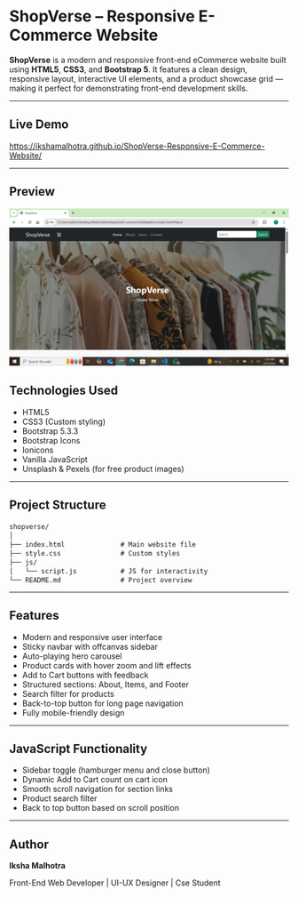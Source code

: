 # ShopVerse – Responsive E-Commerce Website

**ShopVerse** is a modern and responsive front-end eCommerce website built using **HTML5**, **CSS3**, and **Bootstrap 5**. It features a clean design, responsive layout, interactive UI elements, and a product showcase grid — making it perfect for demonstrating front-end development skills.

---

## Live Demo
https://ikshamalhotra.github.io/ShopVerse-Responsive-E-Commerce-Website/

---

## Preview

![1.png](1.png)

## Technologies Used

* HTML5
* CSS3 (Custom styling)
* Bootstrap 5.3.3
* Bootstrap Icons
* Ionicons
* Vanilla JavaScript
* Unsplash & Pexels (for free product images)

---

## Project Structure

```
shopverse/
│
├── index.html              # Main website file
├── style.css               # Custom styles
├── js/
│   └── script.js           # JS for interactivity
└── README.md               # Project overview
```

---

## Features

* Modern and responsive user interface
* Sticky navbar with offcanvas sidebar
* Auto-playing hero carousel
* Product cards with hover zoom and lift effects
* Add to Cart buttons with feedback
* Structured sections: About, Items, and Footer
* Search filter for products
* Back-to-top button for long page navigation
* Fully mobile-friendly design

---

## JavaScript Functionality

* Sidebar toggle (hamburger menu and close button)
* Dynamic Add to Cart count on cart icon
* Smooth scroll navigation for section links
* Product search filter
* Back to top button based on scroll position

---

## Author

**Iksha Malhotra**

Front-End Web Developer | UI-UX Designer | Cse Student

